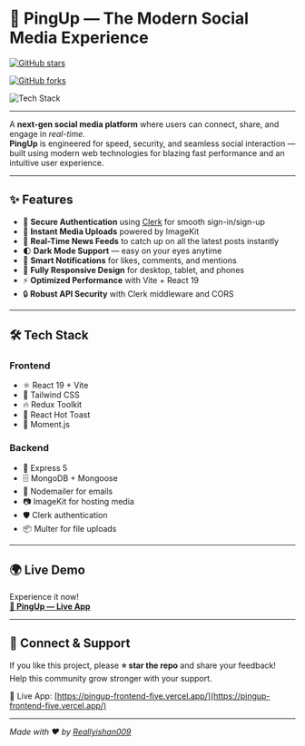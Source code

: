 # 🚀 PingUp — The Modern Social Media Experience

<!-- GitHub Stars Badge -->
[![GitHub stars](https://img.shields.io/github/stars/Reallyishan009/PingUp-SocialMediaApp?style=social)](https://github.com/Reallyishan009/PingUp-SocialMediaApp/stargazers)
<!-- GitHub Forks Badge -->
[![GitHub forks](https://img.shields.io/github/forks/Reallyishan009/PingUp-SocialMediaApp?style=social)](https://github.com/Reallyishan009/PingUp-SocialMediaApp/network/members)
<!-- Tech Stack Badge -->
![Tech Stack](https://github-readme-tech-stack.vercel.app/?github=Reallyishan009&repo=PingUp-SocialMediaApp&notitle=true&theme=dark&langs=react,mongodb,express,nodejs,tailwindcss)

---

A **next-gen social media platform** where users can connect, share, and engage in *real-time*.  
**PingUp** is engineered for speed, security, and seamless social interaction — built using modern web technologies for blazing fast performance and an intuitive user experience.

---

## ✨ Features

- 🔐 **Secure Authentication** using [Clerk](https://clerk.com/) for smooth sign-in/sign-up  
- 📸 **Instant Media Uploads** powered by ImageKit  
- 💬 **Real-Time News Feeds** to catch up on all the latest posts instantly  
- 🌓 **Dark Mode Support** — easy on your eyes anytime  
- 🔔 **Smart Notifications** for likes, comments, and mentions  
- 📱 **Fully Responsive Design** for desktop, tablet, and phones  
- ⚡ **Optimized Performance** with Vite + React 19  
- 🔒 **Robust API Security** with Clerk middleware and CORS  

---

## 🛠 Tech Stack

### Frontend  
- ⚛️ React 19 + Vite  
- 🎨 Tailwind CSS  
- 🔥 Redux Toolkit  
- 🔔 React Hot Toast  
- 📆 Moment.js  

### Backend  
- 🚀 Express 5  
- 🗄️ MongoDB + Mongoose  
- 📩 Nodemailer for emails  
- 📷 ImageKit for hosting media  
- 🛡 Clerk authentication  
- 📦 Multer for file uploads  

---

## 🌍 Live Demo

Experience it now!  
[**🔗 PingUp — Live App**](https://pingup-frontend-five.vercel.app/)

---

## 💌 Connect & Support

If you like this project, please **⭐ star the repo** and share your feedback!  
Help this community grow stronger with your support.

🔗 Live App: [https://pingup-frontend-five.vercel.app/](https://pingup-frontend-five.vercel.app/)

---

*Made with ❤️ by [Reallyishan009](https://github.com/Reallyishan009)*
